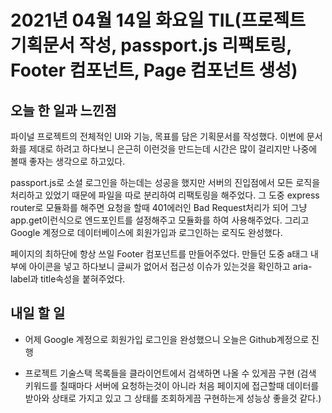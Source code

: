 # 2021년 04월 14일 화요일 TIL(프로젝트 기획문서 작성, passport.js 리팩토링, Footer 컴포넌트, Page 컴포넌트 생성)

## 오늘 한 일과 느낀점
파이널 프로젝트의 전체적인 UI와 기능, 목표를 담은 기획문서를 작성했다. 이번에 문서화를 제대로 하려고 하다보니 은근히 이런것을 만드는데 시간은 많이 걸리지만 나중에 볼때 좋자는 생각으로 하고있다.  

passport.js로 소셜 로그인을 하는데는 성공을 했지만 서버의 진입점에서 모든 로직을 처리하고 있었기 때문에 파일을 따로 분리하여 리팩토링을 해주었다. 그 도중 express router로 모듈화를 해주면 요청을 할때 401에러인 Bad Request처리가 되어 그냥 app.get이런식으로 엔드포인트를 설정해주고 모듈화를 하여 사용해주었다. 그리고 Google 계정으로 데이터베이스에 회원가입과 로그인하는 로직도 완성했다.

페이지의 최하단에 항상 쓰일 Footer 컴포넌트를 만들어주었다. 만들던 도중 a태그 내부에 아이콘을 넣고 하다보니 글씨가 없어서 접근성 이슈가 있는것을 확인하고  aria-label과 title속성을 붙혀주었다.

## 내일 할 일
- 어제 Google 계정으로 회원가입 로그인을 완성했으니 오늘은 Github계정으로 진행  

- 프로젝트 기술스택 목록들을 클라이언트에서 검색하면 나올 수 있게끔 구현 (검색 키워드를 칠때마다 서버에 요청하는것이 아니라 처음 페이지에 접근할때 데이터를 받아와 상태로 가지고 있고 그 상태를 조회하게끔 구현하는게 성능상 좋을것 같다.)  
